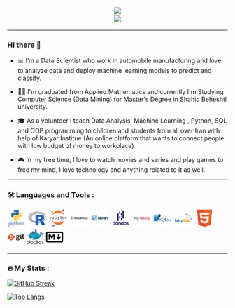 


<div id="header" align="center">
  <img src="https://chools.in/wp-content/uploads/DS_6-1.gif" width="500"/>
</div>

<div id="header" align="center">
  <img src="https://komarev.com/ghpvc/?username=showmidelo&style=flat-square&color=blue" width="100"/>
</div>

--- 
### Hi there 👋

- 📊 I’m a Data Scientist who work in automobile manufacturing and love to analyze data and deploy machine learning models to predict and classify.

- 🧑‍🏫 I'm graduated from Applied Mathematics and currently I'm Studying Computer Science (Data Mining) for Master's Degree in Shahid Beheshti university.

- 🎓 As a volunteer I teach Data Analysis, Machine Learning , Python, SQL and OOP programming to children and students from all over Iran with help of Karyar Institue (An online platform that wants to connect people with low budget of money to workplace)

- 🎮 In my free time, I love to watch movies and series and play games to free my mind, I love technology and anything related to it as well.

<!-- - :mailbox:How to reach me: [![Linkedin Badge](https://img.shields.io/badge/-kakbar-blue?style=flat&logo=Linkedin&logoColor=white)](your-linkedin-url) -->

---

### 🛠️ Languages and Tools :

<div>
   <img src="https://github.com/devicons/devicon/blob/master/icons/python/python-original-wordmark.svg" title="Python" alt="Python" width="40" height="40"/>&nbsp; 
   <img src="https://github.com/devicons/devicon/blob/master/icons/r/r-original.svg" title="R" alt="R" width="40" height="40"/>&nbsp;   
   <img src="https://github.com/devicons/devicon/blob/master/icons/jupyter/jupyter-original-wordmark.svg" title="Jupyter" alt="Jupyter" width="40" height="40"/>&nbsp;
   <img src="https://github.com/devicons/devicon/blob/master/icons/tensorflow/tensorflow-line-wordmark.svg" title="Tensorflow" alt="Tensorflow" width="40" height="40"/>&nbsp;  
   <img src="https://github.com/devicons/devicon/blob/master/icons/numpy/numpy-original-wordmark.svg" title="Numpy" alt="Numpy" width="40" height="40"/>&nbsp;
   <img src="https://github.com/devicons/devicon/blob/master/icons/pandas/pandas-original-wordmark.svg" title="Pandas" alt="Pandas" width="40" height="40"/>&nbsp;
   <img src="https://github.com/devicons/devicon/blob/master/icons/sqlalchemy/sqlalchemy-original-wordmark.svg" title="sqlalchemy" alt="sqlalchemy" width="40" height="40"/>&nbsp;
   <img src="https://github.com/devicons/devicon/blob/master/icons/sqlite/sqlite-original-wordmark.svg" title="sqlite" alt="sqlite" width="40" height="40"/>&nbsp;
   <img src="https://github.com/devicons/devicon/blob/master/icons/mysql/mysql-original-wordmark.svg" title="MySQL"  alt="MySQL" width="40" height="40"/>&nbsp;      
  <img src="https://github.com/devicons/devicon/blob/master/icons/html5/html5-original.svg" title="HTML5" alt="HTML" width="40" height="40"/>&nbsp;
  <img src="https://github.com/devicons/devicon/blob/master/icons/git/git-original-wordmark.svg" title="Git" **alt="Git" width="40" height="40"/>
  <img src="https://github.com/devicons/devicon/blob/master/icons/docker/docker-original-wordmark.svg" title="Docker" **alt="Docker" width="40" height="40"/>
  <img src="https://github.com/devicons/devicon/blob/master/icons/markdown/markdown-original.svg" title="Markdown" **alt="Markdown" width="40" height="40"/>
</div>

---


### 🔥 My Stats :

[![GitHub Streak](http://github-readme-streak-stats.herokuapp.com?user=showmidelo&theme=dark&background=000000)](https://git.io/streak-stats)


[![Top Langs](https://github-readme-stats.vercel.app/api/top-langs/?username=showmidelo&layout=compact&theme=vision-friendly-dark)](https://github.com/anuraghazra/github-readme-stats)
<!--
**showmidelo/showmidelo** is a ✨ _special_ ✨ repository because its `README.md` (this file) appears on your GitHub profile.

Here are some ideas to get you started:

- 🔭 I’m currently working on ...
- 🌱 I’m currently learning ...
- 👯 I’m looking to collaborate on ...
- 🤔 I’m looking for help with ...
- 💬 Ask me about ...
- 📫 How to reach me: ...
- 😄 Pronouns: ...
- ⚡ Fun fact: ...
-->
